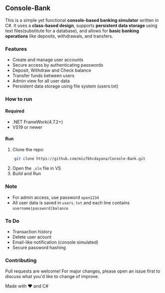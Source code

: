 ## Console-Bank
This is a simple yet functional **console-based banking simulator** written in C#. It uses a **class-based design**, supports **persistent data storage** using text files(substitute for a database), and allows for **basic banking operations** like deposits, withdrawals, and transfers.

### Features
- Create and manage user accounts
- Secure access by authenticating passwords 
- Deposit, Withdraw and Check balance
- Transfer funds between users
- Admin view for all user data
- Persistent data storage using file system (users.txt)

### How to run
#### Required
- .NET FrameWork(4.7.2+)
- VS19 or newer
#### Run
1. Clone the repo:<br>
```bash
    git clone https://github.com/misfbhcdayana/Console-Bank.git
```
2. Open the `.sln` file in VS
3. Build and Run

### Note
- For admin access, use password `open1234`
- All user data is saved in `users.txt` and each line contains `username|password|balance`

### To Do
- Transaction history
- Delete user acount
- Email-like notification (console simulated)
- Secure password hashing

### Contributing
Pull requests are welcome! For major changes, please open an issue first to discuss what you'd like to change of improve.
<p style="align:center">Made with ❤️ and C#</p>